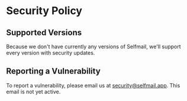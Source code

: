 # Security Policy

## Supported Versions

Because we don't have currently any versions of Selfmail, we'll support every version with security updates.


## Reporting a Vulnerability

To report a vulnerability, please email us at security@selfmail.app. This email is not yet active. 
